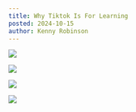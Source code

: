 ```yaml
---
title: Why Tiktok Is For Learning
posted: 2024-10-15
author: Kenny Robinson
---
```


![](/images/Screenshot_20241015-104818_TikTok.jpg)

![](/images/Screenshot_20241015-104913_TikTok.jpg)

![](/images/Screenshot_20241015-105118_TikTok.jpg)

![](/images/Screenshot_20241015-105147_TikTok.jpg)